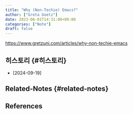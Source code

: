 ```yaml
---
title: "Why (Non-Techie) Emacs?"
author: ["Greta Goetz"]
date: 2023-06-01T14:31:00+09:00
categories: ["Note"]
draft: false
---
```


<https://www.gretzuni.com/articles/why-non-techie-emacs>


## 히스토리 {#히스토리}

-   [2024-09-19]


## Related-Notes {#related-notes}

## References

<style>.csl-entry{text-indent: -1.5em; margin-left: 1.5em;}</style><div class="csl-bib-body">
</div>
